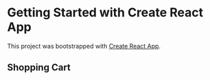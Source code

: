 # Getting Started with Create React App

This project was bootstrapped with [Create React App](https://github.com/facebook/create-react-app).

## Shopping Cart
 
